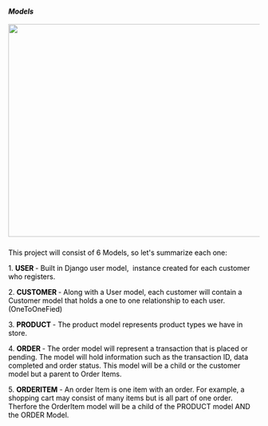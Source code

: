 

<h5><span style="color:#000000"><strong>Models</strong></span><br>
<br>
<span style="color:#000000"><a href="https://stepswithcode.s3.us-west-2.amazonaws.com/introduction/models.png" target="_blank"><img src="https://stepswithcode.s3.us-west-2.amazonaws.com/introduction/models.png" style="height:426px; width:591px"></a></span></h5>

<p><span style="color:#000000">This project will consist of 6 Models, so let's summarize each one:</span></p>

<p><span style="color:#000000">1. <strong>USER </strong>- Built in Django user model,&nbsp; instance created for each customer who registers.</span></p>

<p><span style="color:#000000">2. <strong>CUSTOMER </strong>- Along with a User model, each customer will contain a Customer model that holds a one to one relationship to each user. (OneToOneFied)</span></p>

<p><span style="color:#000000">3. <strong>PRODUCT </strong>- The product model represents product types&nbsp;we have in store.</span></p>

<p><span style="color:#000000">4. <strong>ORDER </strong>- The order model will represent a transaction that is placed or pending. The model will hold information such as the transaction ID, data completed and order status. This model will be a child or the customer model but a parent to Order Items.</span></p>

<p><span style="color:#000000">5. <strong>ORDERITEM</strong> - An order Item is one item with an order. For example, a shopping cart may consist of many items but is all part of one order. Therfore the OrderItem model will be a child of the PRODUCT model AND the ORDER Model.</span></p>

